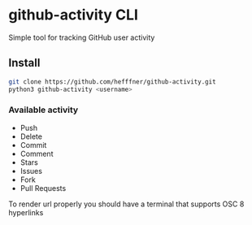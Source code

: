 # github-activity CLI
Simple tool for tracking GitHub user activity
## Install
```bash
git clone https://github.com/hefffner/github-activity.git
python3 github-activity <username>
```
### Available activity
- Push
- Delete
- Commit
- Comment
- Stars
- Issues
- Fork
- Pull Requests

To render url properly you should have a terminal that supports OSC 8 hyperlinks
